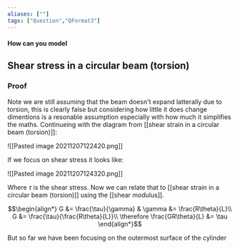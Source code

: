 ```yaml
---
aliases: [""]
tags: ["Question","QFormat3"]
---
```


#### How can you model
## Shear stress in a circular beam (torsion)

### Proof
Note we are still assuming that the beam doesn't expand latterally due to torsion, this is clearly false but considering how little it does change dimentions is a resonable assumption especially with how much it simplifies the maths.
Continueing with the diagram from [[shear strain in a circular beam (torsion)]]:

![[Pasted image 20211207122420.png]]

If we focus on shear stress it looks like:

![[Pasted image 20211207124320.png]]

Where $\tau$ is the shear stress. Now we can relate that to [[shear strain in a circular beam (torsion)]] using the [[shear modulus]].

$$\begin{align*}
G &= \frac{\tau}{\gamma}  & \gamma &= \frac{R\theta}{L}\\
G &= \frac{\tau}{\frac{R\theta}{L}}\\
\therefore \frac{GR\theta}{L} &= \tau
\end{align*}$$

But so far we have been focusing on the outermost surface of the cylinder